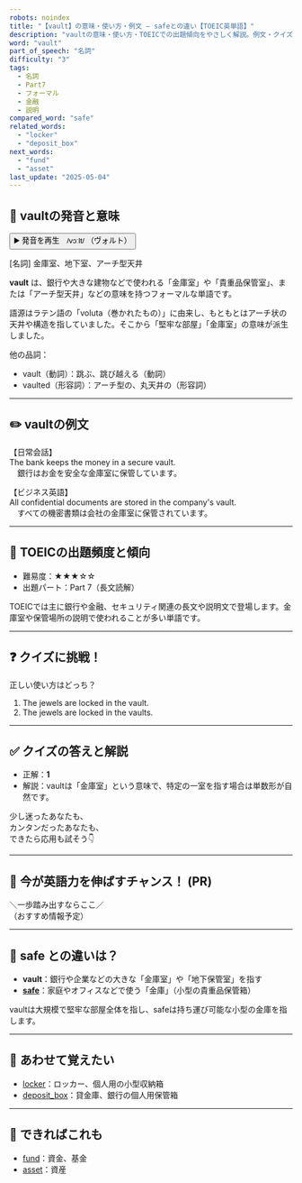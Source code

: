 ```yaml
---
robots: noindex
title: "【vault】の意味・使い方・例文 ― safeとの違い【TOEIC英単語】"
description: "vaultの意味・使い方・TOEICでの出題傾向をやさしく解説。例文・クイズ付きでsafeとの違いもわかりやすく学べます。"
word: "vault"
part_of_speech: "名詞"
difficulty: "3"
tags:
  - 名詞
  - Part7
  - フォーマル
  - 金融
  - 説明
compared_word: "safe"
related_words:
  - "locker"
  - "deposit_box"
next_words:
  - "fund"
  - "asset"
last_update: "2025-05-04"
---
```


## 🔰 vaultの発音と意味

<button class="play-audio" onclick="playTTS('vault')">
  <span class="play-audio-main">
    ▶️ 発音を再生　/vɔːlt/
  </span>
  <span class="play-audio-sub">
    （ヴォルト）
  </span>
</button>

[名詞] 金庫室、地下室、アーチ型天井

**vault** は、銀行や大きな建物などで使われる「金庫室」や「貴重品保管室」、または「アーチ型天井」などの意味を持つフォーマルな単語です。

語源はラテン語の「voluta（巻かれたもの）」に由来し、もともとはアーチ状の天井や構造を指していました。そこから「堅牢な部屋」「金庫室」の意味が派生しました。

他の品詞：  
- vault（動詞）：跳ぶ、跳び越える（動詞）
- vaulted（形容詞）：アーチ型の、丸天井の（形容詞）

---

## ✏️ vaultの例文

【日常会話】  
The bank keeps the money in a secure vault.  
　銀行はお金を安全な金庫室に保管しています。

【ビジネス英語】  
All confidential documents are stored in the company's vault.  
　すべての機密書類は会社の金庫室に保管されています。

---

## 🎯 TOEICの出題頻度と傾向

- 難易度：★★★☆☆
- 出題パート：Part 7（長文読解）

TOEICでは主に銀行や金融、セキュリティ関連の長文や説明文で登場します。金庫室や保管場所の説明で使われることが多い単語です。

---

## ❓ クイズに挑戦！

正しい使い方はどっち？

1. The jewels are locked in the vault.  
2. The jewels are locked in the vaults.

---

## ✅ クイズの答えと解説

- 正解：**1**
- 解説：vaultは「金庫室」という意味で、特定の一室を指す場合は単数形が自然です。

少し迷ったあなたも、  
カンタンだったあなたも、  
できたら応用も試そう👇️

---

## 🚀 今が英語力を伸ばすチャンス！ (PR)

<div class="info-center">
＼一歩踏み出すならここ／<br>  
（おすすめ情報予定）
</div>

---

## 🤔  safe との違いは？

- **vault**：銀行や企業などの大きな「金庫室」や「地下保管室」を指す
- **[safe](/safe)**：家庭やオフィスなどで使う「金庫」（小型の貴重品保管箱）

vaultは大規模で堅牢な部屋全体を指し、safeは持ち運び可能な小型の金庫を指します。

---

## 🧩 あわせて覚えたい

- [locker](/locker)：ロッカー、個人用の小型収納箱
- [deposit_box](/deposit_box)：貸金庫、銀行の個人用保管箱

---

## 📖 できればこれも

- [fund](/fund)：資金、基金
- [asset](/asset)：資産

<!-- cvid: aid44_bid20 -->
